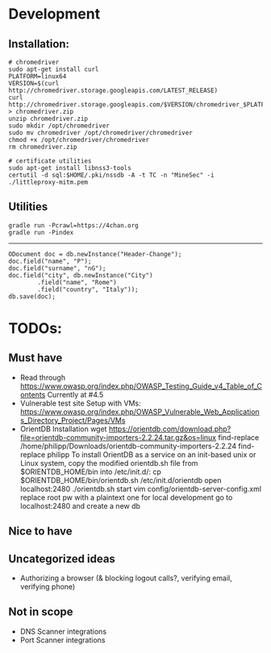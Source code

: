 # Development

## Installation:

    # chromedriver
    sudo apt-get install curl
    PLATFORM=linux64
    VERSION=$(curl http://chromedriver.storage.googleapis.com/LATEST_RELEASE)
    curl http://chromedriver.storage.googleapis.com/$VERSION/chromedriver_$PLATFORM.zip > chromedriver.zip
    unzip chromedriver.zip
    sudo mkdir /opt/chromedriver
    sudo mv chromedriver /opt/chromedriver/chromedriver
    chmod +x /opt/chromedriver/chromedriver
    rm chromedriver.zip

    # certificate utilities
    sudo apt-get install libnss3-tools
    certutil -d sql:$HOME/.pki/nssdb -A -t TC -n "MineSec" -i ./littleproxy-mitm.pem

## Utilities

    gradle run -Pcrawl=https://4chan.org
    gradle run -Pindex

---

    ODocument doc = db.newInstance("Header-Change");
    doc.field("name", "P");
    doc.field("surname", "nG");
    doc.field("city", db.newInstance("City")
            .field("name", "Rome")
            .field("country", "Italy"));
    db.save(doc);

# TODOs:

## Must have

- Read through https://www.owasp.org/index.php/OWASP_Testing_Guide_v4_Table_of_Contents
  Currently at #4.5
- Vulnerable test site
  Setup with VMs:
  https://www.owasp.org/index.php/OWASP_Vulnerable_Web_Applications_Directory_Project/Pages/VMs
- OrientDB Installation
  wget https://orientdb.com/download.php?file=orientdb-community-importers-2.2.24.tar.gz&os=linux
  find-replace /home/philipp/Downloads/orientdb-community-importers-2.2.24
  find-replace philipp
  To install OrientDB as a service on an init-based unix or Linux system, copy the modified orientdb.sh file from $ORIENTDB_HOME/bin into /etc/init.d/:
  cp $ORIENTDB_HOME/bin/orientdb.sh /etc/init.d/orientdb
  open localhost:2480
  ./orientdb.sh start
  vim config/orientdb-server-config.xml
    replace root pw with a plaintext one for local development
    go to localhost:2480 and create a new db

## Nice to have

## Uncategorized ideas

- Authorizing a browser (& blocking logout calls?, verifying email, verifying phone)

## Not in scope

- DNS Scanner integrations
- Port Scanner integrations
